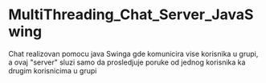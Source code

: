 # MultiThreading_Chat_Server_JavaSwing
Chat realizovan pomocu java Swinga gde komunicira vise korisnika u grupi, 
a ovaj "server" sluzi samo da prosledjuje poruke od jednog korisnika ka drugim korisnicima u grupi
